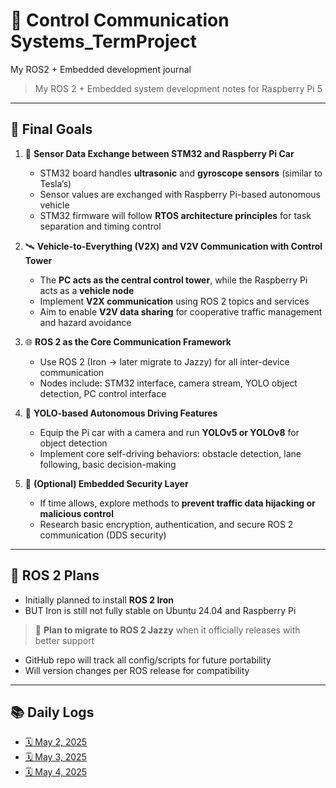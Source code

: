 # 🚗 Control Communication Systems_TermProject
My ROS2 + Embedded development journal

> My ROS 2 + Embedded system development notes for Raspberry Pi 5

---
## 🧭 Final Goals  
<!-- 내가 최종적으로 구현하고자 하는 프로젝트 목표 정리 -->

1. 📡 **Sensor Data Exchange between STM32 and Raspberry Pi Car**
   - STM32 board handles **ultrasonic** and **gyroscope sensors** (similar to Tesla’s)
   - Sensor values are exchanged with Raspberry Pi-based autonomous vehicle
   - STM32 firmware will follow **RTOS architecture principles** for task separation and timing control
   <!-- STM32 보드에서 초음파/자이로 센서값을 RTOS 구조로 처리하고, 라즈베리파이 차량과 송수신 -->

2. 🛰 **Vehicle-to-Everything (V2X) and V2V Communication with Control Tower**
   - The **PC acts as the central control tower**, while the Raspberry Pi acts as a **vehicle node**
   - Implement **V2X communication** using ROS 2 topics and services
   - Aim to enable **V2V data sharing** for cooperative traffic management and hazard avoidance
   <!-- PC는 관제탑, Pi는 차량으로 설정하여 ROS 기반의 V2X/V2V 통신 구현 및 교통 문제 해결 -->

3. 🌐 **ROS 2 as the Core Communication Framework**
   - Use ROS 2 (Iron → later migrate to Jazzy) for all inter-device communication
   - Nodes include: STM32 interface, camera stream, YOLO object detection, PC control interface
   <!-- 모든 센서 및 제어 시스템 간 통신은 ROS 2를 사용하며, 향후 Jazzy 버전으로 전환 예정 -->

4. 🚗 **YOLO-based Autonomous Driving Features**
   - Equip the Pi car with a camera and run **YOLOv5 or YOLOv8** for object detection
   - Implement core self-driving behaviors: obstacle detection, lane following, basic decision-making
   <!-- Pi 차량에 카메라 + YOLO로 기본적인 자율주행 기능(장애물 감지, 차선 인식 등) 구현 -->

5. 🔐 **(Optional) Embedded Security Layer**
   - If time allows, explore methods to **prevent traffic data hijacking or malicious control**
   - Research basic encryption, authentication, and secure ROS 2 communication (DDS security)
   <!-- 여유가 된다면, 외부 해킹 방지를 위한 통신 보안 기능도 설계 및 구현 시도 -->


---
## 📘 ROS 2 Plans

- Initially planned to install **ROS 2 Iron**
- BUT Iron is still not fully stable on Ubuntu 24.04 and Raspberry Pi  
  <!-- iron은 24.04에서 공식 릴리스 됐지만, 일부 패키지 부족하거나 이슈 있음 -->

> 🔁 **Plan to migrate to ROS 2 Jazzy** when it officially releases with better support

- GitHub repo will track all config/scripts for future portability
- Will version changes per ROS release for compatibility

---
## 📚 Daily Logs

- [🗓️ May 2, 2025](logs/2025-05-02.md)
- [🗓️ May 3, 2025](logs/2025-05-03.md)  
- [🗓️ May 4, 2025](logs/2025-05-04.md)  

